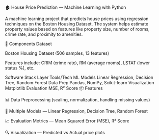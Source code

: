 🏠 House Price Prediction — Machine Learning with Python

A machine learning project that predicts house prices using regression techniques on the Boston Housing Dataset. The system helps estimate property values based on features like property size, number of rooms, crime rate, and proximity to amenities.

🔧 Components
Dataset

Boston Housing Dataset (506 samples, 13 features)

Features include: CRIM (crime rate), RM (average rooms), LSTAT (lower status %), etc.

Software Stack
Layer	Tools/Tech
ML Models	Linear Regression, Decision Tree, Random Forest
Data Prep	Pandas, NumPy, Scikit-learn
Visualization	Matplotlib
Evaluation	MSE, R² Score
📦 Features

📊 Data Preprocessing (scaling, normalization, handling missing values)

🧠 Multiple Models — Linear Regression, Decision Tree, Random Forest

📈 Evaluation Metrics — Mean Squared Error (MSE), R² Score

🔍 Visualization — Predicted vs Actual price plots
